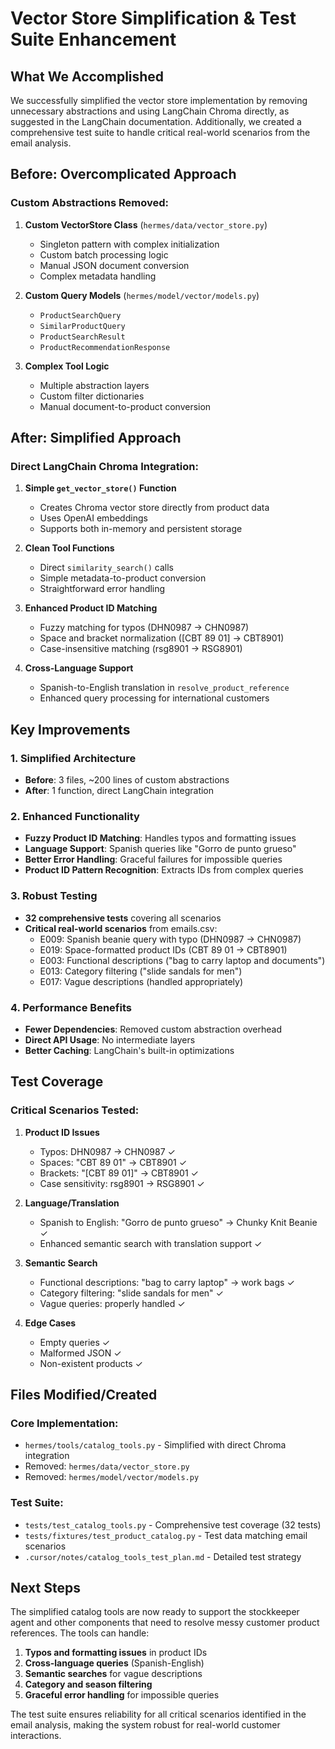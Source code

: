 # Vector Store Simplification & Test Suite Enhancement

## What We Accomplished

We successfully simplified the vector store implementation by removing unnecessary abstractions and using LangChain Chroma directly, as suggested in the LangChain documentation. Additionally, we created a comprehensive test suite to handle critical real-world scenarios from the email analysis.

## Before: Overcomplicated Approach

### Custom Abstractions Removed:
1. **Custom VectorStore Class** (`hermes/data/vector_store.py`)
   - Singleton pattern with complex initialization
   - Custom batch processing logic
   - Manual JSON document conversion
   - Complex metadata handling

2. **Custom Query Models** (`hermes/model/vector/models.py`)
   - `ProductSearchQuery`
   - `SimilarProductQuery`
   - `ProductSearchResult`
   - `ProductRecommendationResponse`

3. **Complex Tool Logic**
   - Multiple abstraction layers
   - Custom filter dictionaries
   - Manual document-to-product conversion

## After: Simplified Approach

### Direct LangChain Chroma Integration:
1. **Simple `get_vector_store()` Function**
   - Creates Chroma vector store directly from product data
   - Uses OpenAI embeddings
   - Supports both in-memory and persistent storage

2. **Clean Tool Functions**
   - Direct `similarity_search()` calls
   - Simple metadata-to-product conversion
   - Straightforward error handling

3. **Enhanced Product ID Matching**
   - Fuzzy matching for typos (DHN0987 → CHN0987)
   - Space and bracket normalization ([CBT 89 01] → CBT8901)
   - Case-insensitive matching (rsg8901 → RSG8901)

4. **Cross-Language Support**
   - Spanish-to-English translation in `resolve_product_reference`
   - Enhanced query processing for international customers

## Key Improvements

### 1. Simplified Architecture
- **Before**: 3 files, ~200 lines of custom abstractions
- **After**: 1 function, direct LangChain integration

### 2. Enhanced Functionality
- **Fuzzy Product ID Matching**: Handles typos and formatting issues
- **Language Support**: Spanish queries like "Gorro de punto grueso"
- **Better Error Handling**: Graceful failures for impossible queries
- **Product ID Pattern Recognition**: Extracts IDs from complex queries

### 3. Robust Testing
- **32 comprehensive tests** covering all scenarios
- **Critical real-world scenarios** from emails.csv:
  - E009: Spanish beanie query with typo (DHN0987 → CHN0987)
  - E019: Space-formatted product IDs (CBT 89 01 → CBT8901)
  - E003: Functional descriptions ("bag to carry laptop and documents")
  - E013: Category filtering ("slide sandals for men")
  - E017: Vague descriptions (handled appropriately)

### 4. Performance Benefits
- **Fewer Dependencies**: Removed custom abstraction overhead
- **Direct API Usage**: No intermediate layers
- **Better Caching**: LangChain's built-in optimizations

## Test Coverage

### Critical Scenarios Tested:
1. **Product ID Issues**
   - Typos: DHN0987 → CHN0987 ✓
   - Spaces: "CBT 89 01" → CBT8901 ✓
   - Brackets: "[CBT 89 01]" → CBT8901 ✓
   - Case sensitivity: rsg8901 → RSG8901 ✓

2. **Language/Translation**
   - Spanish to English: "Gorro de punto grueso" → Chunky Knit Beanie ✓
   - Enhanced semantic search with translation support ✓

3. **Semantic Search**
   - Functional descriptions: "bag to carry laptop" → work bags ✓
   - Category filtering: "slide sandals for men" ✓
   - Vague queries: properly handled ✓

4. **Edge Cases**
   - Empty queries ✓
   - Malformed JSON ✓
   - Non-existent products ✓

## Files Modified/Created

### Core Implementation:
- `hermes/tools/catalog_tools.py` - Simplified with direct Chroma integration
- Removed: `hermes/data/vector_store.py`
- Removed: `hermes/model/vector/models.py`

### Test Suite:
- `tests/test_catalog_tools.py` - Comprehensive test coverage (32 tests)
- `tests/fixtures/test_product_catalog.py` - Test data matching email scenarios
- `.cursor/notes/catalog_tools_test_plan.md` - Detailed test strategy

## Next Steps

The simplified catalog tools are now ready to support the stockkeeper agent and other components that need to resolve messy customer product references. The tools can handle:

1. **Typos and formatting issues** in product IDs
2. **Cross-language queries** (Spanish-English)
3. **Semantic searches** for vague descriptions
4. **Category and season filtering**
5. **Graceful error handling** for impossible queries

The test suite ensures reliability for all critical scenarios identified in the email analysis, making the system robust for real-world customer interactions.